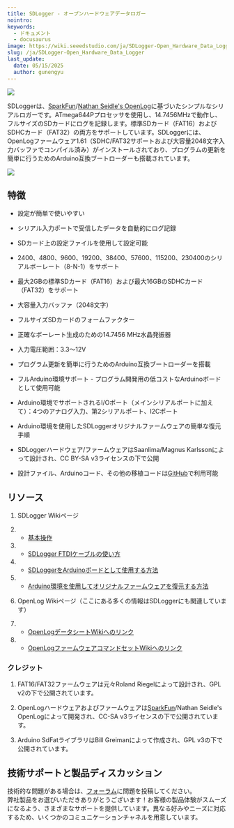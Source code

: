 ```yaml
---
title: SDLogger - オープンハードウェアデータロガー
nointro:
keywords:
  - ドキュメント
  - docusaurus
image: https://wiki.seeedstudio.com/ja/SDLogger-Open_Hardware_Data_Logger/
slug: /ja/SDLogger-Open_Hardware_Data_Logger
last_update:
  date: 05/15/2025
  author: gunengyu
---
```



![](http://bz.seeedstudio.com/depot/images/product/sdlogger1.jpg)

SDLoggerは、[SparkFun](http://www.sparkfun.com/)/[Nathan Seidle's OpenLog](https://github.com/sparkfun/OpenLog/wiki/)に基づいたシンプルなシリアルロガーです。ATmega644Pプロセッサを使用し、14.7456MHzで動作し、フルサイズのSDカードにログを記録します。標準SDカード（FAT16）およびSDHCカード（FAT32）の両方をサポートしています。SDLoggerには、OpenLogファームウェア1.61（SDHC/FAT32サポートおよび大容量2048文字入力バッファでコンパイル済み）がインストールされており、プログラムの更新を簡単に行うためのArduino互換ブートローダーも搭載されています。

[![](https://files.seeedstudio.com/wiki/Seeed-WiKi/docs/images/300px-Get_One_Now_Banner-ragular.png)](https://www.seeedstudio.com/sdlogger-open-hardware-data-logger-p-723.html?cPath=132_136)


## 特徴

*   設定が簡単で使いやすい

*   シリアル入力ポートで受信したデータを自動的にログ記録

*   SDカード上の設定ファイルを使用して設定可能

*   2400、4800、9600、19200、38400、57600、115200、230400のシリアルボーレート（8-N-1）をサポート

*   最大2GBの標準SDカード（FAT16）および最大16GBのSDHCカード（FAT32）をサポート

*   大容量入力バッファ（2048文字）

*   フルサイズSDカードのフォームファクター

*   正確なボーレート生成のための14.7456 MHz水晶発振器

*   入力電圧範囲：3.3～12V

*   プログラム更新を簡単に行うためのArduino互換ブートローダーを搭載

*   フルArduino環境サポート - プログラム開発用の低コストなArduinoボードとして使用可能

*   Arduino環境でサポートされるI/Oポート（メインシリアルポートに加えて）：4つのアナログ入力、第2シリアルポート、I2Cポート

*   Arduino環境を使用したSDLoggerオリジナルファームウェアの簡単な復元手順

*   SDLoggerハードウェア/ファームウェアはSaanlima/Magnus Karlssonによって設計され、CC BY-SA v3ライセンスの下で公開

*   設計ファイル、Arduinoコード、その他の移植コードは[GitHub](http://github.com/magnuskarlsson/SDLogger)で利用可能

## リソース

1.  SDLogger Wikiページ

1.  *   [基本操作](https://github.com/magnuskarlsson/SDLogger/wiki/Basic-operation)

1.  *   [SDLogger FTDIケーブルの使い方](https://github.com/magnuskarlsson/SDLogger/wiki/FTDI-cable-Howto)

1.  *   [SDLoggerをArduinoボードとして使用する方法](https://github.com/magnuskarlsson/SDLogger/wiki/Arduino-howto)

1.  *   [Arduino環境を使用してオリジナルファームウェアを復元する方法](https://github.com/magnuskarlsson/SDLogger/wiki/SDLogger-firmware-restore)

1.  OpenLog Wikiページ（ここにある多くの情報はSDLoggerにも関連しています）

1.  *   [OpenLogデータシートWikiへのリンク](https://github.com/sparkfun/OpenLog/wiki/datasheet)

1.  *   [OpenLogファームウェアコマンドセットWikiへのリンク](https://github.com/sparkfun/OpenLog/wiki/command-set)


### クレジット

1.  FAT16/FAT32ファームウェアは元々Roland Riegelによって設計され、GPL v2の下で公開されています。

2.  OpenLogハードウェアおよびファームウェアは[SparkFun](http://www.sparkfun.com/)/Nathan Seidle's OpenLogによって開発され、CC-SA v3ライセンスの下で公開されています。

3.  Arduino SdFatライブラリはBill Greimanによって作成され、GPL v3の下で公開されています。

## 技術サポートと製品ディスカッション
技術的な問題がある場合は、[フォーラム](http://forum.seeedstudio.com/)に問題を投稿してください。  
弊社製品をお選びいただきありがとうございます！お客様の製品体験がスムーズになるよう、さまざまなサポートを提供しています。異なる好みやニーズに対応するため、いくつかのコミュニケーションチャネルを用意しています。

<div class="button_tech_support_container">
<a href="https://forum.seeedstudio.com/" class="button_forum"></a> 
<a href="https://www.seeedstudio.com/contacts" class="button_email"></a>
</div>

<div class="button_tech_support_container">
<a href="https://discord.gg/eWkprNDMU7" class="button_discord"></a> 
<a href="https://github.com/Seeed-Studio/wiki-documents/discussions/69" class="button_discussion"></a>
</div>